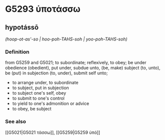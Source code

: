 # G5293 ὑποτάσσω

## hypotássō

_(hoop-ot-as'-so | hoo-poh-TAHS-soh | yoo-poh-TAHS-soh)_

### Definition

from G5259 and G5021; to subordinate; reflexively, to obey; be under obedience (obedient), put under, subdue unto, (be, make) subject (to, unto), be (put) in subjection (to, under), submit self unto; 

- to arrange under, to subordinate
- to subject, put in subjection
- to subject one's self, obey
- to submit to one's control
- to yield to one's admonition or advice
- to obey, be subject

### See also

[[G5021|G5021 τάσσω]], [[G5259|G5259 ὑπό]]

